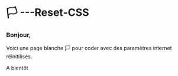 # :white_flag: ---Reset-CSS

<h3> Bonjour, </h3>

Voici une page blanche :white_flag: pour coder avec des paramètres internet réinitilisés.

A bientôt
